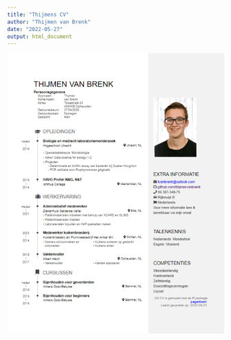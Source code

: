 ```yaml
---
title: "Thijmens CV"
author: "Thijmen van Brenk"
date: "2022-05-27"
output: html_document
---
```


![d](data/CV_thijmenvanbrenk.png)
